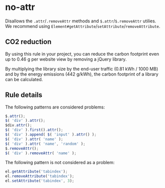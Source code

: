 # no-attr

Disallows the `.attr`/`.removeAttr` methods and `$.attr`/`$.removeAttr` utilies.  We recommend using `Element#getAttribute`/`setAttribute`/`removeAttribute`.

## CO2 reduction

By using this rule in your project, you can reduce the carbon footprint even up to 0.46 g per website view by removing a jQuery library. 

By multiplying the library size by the end-user traffic (0.81 kWh / 1000 MB) and by the energy emissions (442 g/kWh), the carbon footprint of a library can be calculated. 

## Rule details

The following patterns are considered problems:
```js
$.attr();
$( 'div' ).attr();
$div.attr();
$( 'div' ).first().attr();
$( 'div' ).append( $( 'input' ).attr() );
$( 'div' ).attr( 'name' );
$( 'div' ).attr( 'name', 'random' );
$.removeAttr();
$( 'div' ).removeAttr( 'name' );
```

The following pattern is not considered as a problem:
```js
el.getAttribute('tabindex');
el.removeAttribute('tabindex');
el.setAttribute('tabindex', 3);
```
